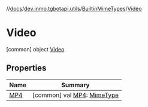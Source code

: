 //[docs](../../../../index.md)/[dev.inmo.tgbotapi.utils](../../index.md)/[BuiltinMimeTypes](../index.md)/[Video](index.md)



# Video  
 [common] object [Video](index.md)   


## Properties  
  
|  Name |  Summary | 
|---|---|
| <a name="dev.inmo.tgbotapi.utils/BuiltinMimeTypes.Video/MP4/#/PointingToDeclaration/"></a>[MP4](-m-p4.md)| <a name="dev.inmo.tgbotapi.utils/BuiltinMimeTypes.Video/MP4/#/PointingToDeclaration/"></a> [common] val [MP4](-m-p4.md): [MimeType](../../-mime-type/index.md)   <br>|

